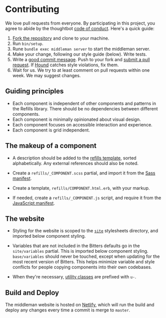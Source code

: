# Contributing

We love pull requests from everyone. By participating in this project, you
agree to abide by the thoughtbot [code of conduct]. Here's a quick guide:

1. [Fork the repository][fork] and clone to your machine.
2. Run `bin/setup`.
3. Rune `bundle exec middleman server` to start the middleman server.
4. Make your change, following our style guide (below). Write tests.
5. Write a [good commit message][commit]. Push to your fork and
   [submit a pull request][pr]. If [Hound] catches style violations, fix them.
6. Wait for us. We try to at least comment on pull requests within one week. We
   may suggest changes.

  [code of conduct]: https://thoughtbot.com/open-source-code-of-conduct
  [fork]: https://github.com/thoughtbot/refills/fork
  [commit]: http://tbaggery.com/2008/04/19/a-note-about-git-commit-messages.html
  [pr]: https://github.com/thoughtbot/refills/compare/
  [hound]: https://houndci.com

## Guiding principles

- Each component is independent of other components and patterns in
  the Refills library. There should be no dependencies between different
  components.
- Each component is minimally opinionated about visual design.
- Each component focuses on accessible interaction and experience.
- Each component is grid independent.

## The makeup of a component

- A description should be added to the [refills template], sorted
  alphabetically. Any external references should also be noted.
- Create a `refills/_COMPONENT.scss` partial, and import it from the
  [Sass manifest].
- Create a template, `refills/COMPONENT.html.erb`, with your markup.
- If needed, create a `refills/_COMPONENT.js` script, and require it from the
  [JavaScript manifest].

  [refills template]: source/refills.html.erb
  [Sass manifest]: source/stylesheets/site.css.scss
  [JavaScript manifest]: source/javascripts/all.js

## The website

- Styling for the website is scoped to the [`site`] stylesheets directory, and
  imported below component styling.
- Variables that are not included in the Bitters defaults go in
  the `site/variables` partial. This is imported below component styling.
  `base/variables` should never be touched, except when updating for the most
  recent version of Bitters. This helps minimize variable and style conflicts
  for people copying components into their own codebases.
- When they're necessary, [utility classes] are prefixed with `u-`.

  [`site`]: source/stylesheets/site
  [`site/variables`]: source/stylesheets/site/_variables.scss
  [`base/variables`]: source/stylesheets/base/_variables.scss
  [utility classes]: https://csswizardry.com/2015/03/more-transparent-ui-code-with-namespaces/#utility-namespaces-u-

## Build and Deploy

The middleman website is hosted on [Netlify], which will run the build and
deploy any changes every time a commit is merge to `master`.

  [Netlify]: http://netlify.com
